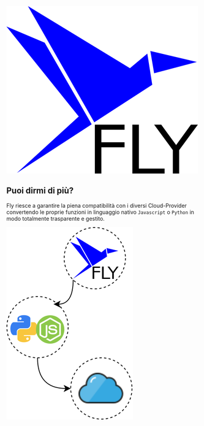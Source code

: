 ![intro](../../assets/fly/logo.png "Logo")
## Puoi dirmi di più?
<!-- block-start: grid -->

<!-- block-start: column,left -->
Fly riesce a garantire la piena compatibilità con i diversi Cloud-Provider convertendo le proprie funzioni in linguaggio nativo `Javascript` o `Python` in modo totalmente trasparente e gestito.
<!-- block-end -->
<!-- block-start: column -->
![cover](../../assets/fly/diagram.svg "Multi-Cloud")

<!-- block-end -->
<!-- block-end -->
